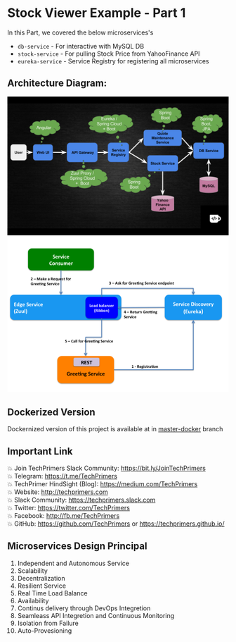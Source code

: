# Stock Viewer Example - Part 1

In this Part, we covered the below microservices's
- `db-service` - For interactive with MySQL DB
- `stock-service` - For pulling Stock Price from YahooFinance API
- `eureka-service` - Service Registry for registering all microservices

## Architecture Diagram:
![Architecture 1](/Architecture_1.png)
![Architecture 2](/Architecture_2.png)

## Dockerized Version
Dockernized version of this project is available at in [master-docker](https://github.com/TechPrimers/stock-price-viewer-microservices-part1/tree/master-docker) branch

## Important Link
💥 Join TechPrimers Slack Community: <https://bit.ly/JoinTechPrimers><br>
💥 Telegram: <https://t.me/TechPrimers><br>
💥 TechPrimer HindSight (Blog): <https://medium.com/TechPrimers><br>
💥 Website: <http://techprimers.com><br>
💥 Slack Community: <https://techprimers.slack.com><br>
💥 Twitter: <https://twitter.com/TechPrimers><br>
💥 Facebook: <http://fb.me/TechPrimers><br>
💥 GitHub: <https://github.com/TechPrimers> or <https://techprimers.github.io/><br>




## Microservices Design Principal
1. Independent and Autonomous Service<br>
2. Scalability<br>
3. Decentralization<br>
4. Resilient Service<br>
5. Real Time Load Balance<br>
6. Availability<br>
7. Continus delivery through DevOps Integretion<br>
8. Seamleass API Integretion and Continuous Monitoring<br>
9. Isolation from Failure<br>
10. Auto-Provesioning<br>
